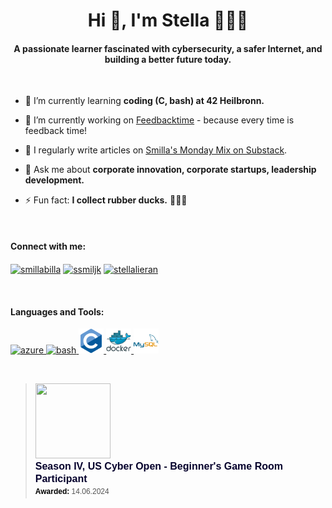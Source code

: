 <h1 align="center">Hi 👐, I'm Stella 👩🏼‍💻</h1>
<h4 align="center">A passionate learner fascinated with cybersecurity, a safer Internet, and building a better future today.</h4>
</br>

- 🌱 I’m currently learning **coding (C, bash) at 42 Heilbronn.**

- 🔭 I’m currently working on [Feedbacktime](https://www.feedbacktime.org/) - because every time is feedback time!

- 📝 I regularly write articles on [Smilla's Monday Mix on Substack](https://smillatech.substack.com/).

- 💬 Ask me about **corporate innovation, corporate startups, leadership development.**

- ⚡ Fun fact: **I collect rubber ducks.**  🐥🐥🐥
</br>
<h4 align="left">Connect with me:</h4>
<p align="left">
<a href="https://dev.to/smillabilla" target="blank"><img align="center" src="https://raw.githubusercontent.com/rahuldkjain/github-profile-readme-generator/master/src/images/icons/Social/devto.svg" alt="smillabilla" height="30" width="40" /></a>
<a href="https://linkedin.com/in/ssmiljk" target="blank"><img align="center" src="https://raw.githubusercontent.com/rahuldkjain/github-profile-readme-generator/master/src/images/icons/Social/linked-in-alt.svg" alt="ssmiljk" height="30" width="40" /></a>
<a href="https://instagram.com/stellalieran" target="blank"><img align="center" src="https://raw.githubusercontent.com/rahuldkjain/github-profile-readme-generator/master/src/images/icons/Social/instagram.svg" alt="stellalieran" height="30" width="40" /></a>
</p>
</br>
<h4 align="left">Languages and Tools:</h4>
<p align="left"> <a href="https://azure.microsoft.com/en-in/" target="_blank" rel="noreferrer"> <img src="https://www.vectorlogo.zone/logos/microsoft_azure/microsoft_azure-icon.svg" alt="azure" width="40" height="40"/> </a> <a href="https://www.gnu.org/software/bash/" target="_blank" rel="noreferrer"> <img src="https://www.vectorlogo.zone/logos/gnu_bash/gnu_bash-icon.svg" alt="bash" width="40" height="40"/> </a> <a href="https://www.cprogramming.com/" target="_blank" rel="noreferrer"> <img src="https://raw.githubusercontent.com/devicons/devicon/master/icons/c/c-original.svg" alt="c" width="40" height="40"/> </a> <a href="https://www.docker.com/" target="_blank" rel="noreferrer"> <img src="https://raw.githubusercontent.com/devicons/devicon/master/icons/docker/docker-original-wordmark.svg" alt="docker" width="40" height="40"/> </a> <a href="https://www.mysql.com/" target="_blank" rel="noreferrer"> <img src="https://raw.githubusercontent.com/devicons/devicon/master/icons/mysql/mysql-original-wordmark.svg" alt="mysql" width="40" height="40"/> </a> </p>
</br>
<blockquote class="badgr-badge" style="font-family: Helvetica, Roboto, &quot;Segoe UI&quot;, Calibri, sans-serif;"><a href="https://api.badgr.io/public/assertions/BLAX9igyTii4VXFyU7fIaw?identity__email=stella%40smillatech.com"><img width="120px" height="120px" src="https://api.badgr.io/public/assertions/BLAX9igyTii4VXFyU7fIaw/image"></a><p class="badgr-badge-name" style="hyphens: auto; overflow-wrap: break-word; word-wrap: break-word; margin: 0; font-size: 16px; font-weight: 600; font-style: normal; font-stretch: normal; line-height: 1.25; letter-spacing: normal; text-align: left; color: #05012c;">Season IV, US Cyber Open - Beginner's Game Room Participant</p><p class="badgr-badge-date" style="margin: 0; font-size: 12px; font-style: normal; font-stretch: normal; line-height: 1.67; letter-spacing: normal; text-align: left; color: #555555;"><strong style="font-size: 12px; font-weight: bold; font-style: normal; font-stretch: normal; line-height: 1.67; letter-spacing: normal; text-align: left; color: #000;">Awarded: </strong>14.06.2024</p></blockquote>
